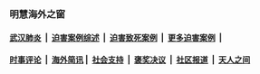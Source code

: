
### 明慧海外之窗

####  [武汉肺炎](indexes/365.md?t=05051401) &nbsp;|&nbsp;  [迫害案例综述](indexes/328.md?t=05051401) &nbsp;|&nbsp; [迫害致死案例](indexes/277.md?t=05051401)  &nbsp;|&nbsp; [更多迫害案例](indexes/81.md?t=05051401)  &nbsp;|&nbsp; 
####  [时事评论](indexes/19.md?t=05051401) &nbsp;|&nbsp; [海外简讯](indexes/245.md?t=05051401)&nbsp;|&nbsp;  [社会支持](indexes/140.md?t=05051401) &nbsp;|&nbsp; [褒奖决议](indexes/282.md?t=05051401) &nbsp;|&nbsp; [社区报道](indexes/91.md?t=05051401)  &nbsp;|&nbsp; [天人之间](indexes/78.md?t=05051401) 

